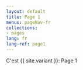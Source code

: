 ```yaml
---
layout: default
title: Page 1
menus: pageNav-fr
collections:
- pages
lang: fr
lang-ref: page1
---
```

C'est {{ site.variant }}: Page 1